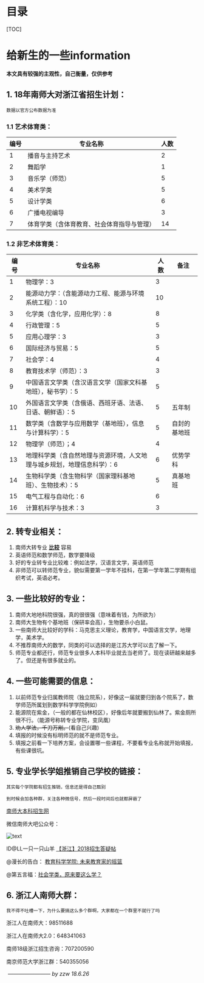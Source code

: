 # 目录

[TOC]

# 给新生的一些information

**本文具有较强的主观性，自己衡量，仅供参考**

## 1. 18年南师大对浙江省招生计划：

```数据以官方公布数据为准```

### 1.1 艺术体育类：

| 编号 | 专业名称                                   | 人数 |
| ---- | ------------------------------------------ | ---- |
| 1    | 播音与主持艺术                             | 2    |
| 2    | 舞蹈学                                     | 1    |
| 3    | 音乐学（师范）                             | 5    |
| 4    | 美术学类                                   | 5    |
| 5    | 设计学类                                   | 6    |
| 6    | 广播电视编导                               | 3    |
| 7    | 体育学类（含体育教育、社会体育指导与管理） | 14   |

### 1.2 非艺术体育类：

| 编号 | 专业名称                                                     | 人数 | 备注         |
| ---- | ------------------------------------------------------------ | ---- | ------------ |
| 1    | 物理学：3                                                    | 3    |              |
| 2    | 能源动力学：（含能源动力工程、能源与环境系统工程）：10       | 10   |              |
| 3    | 化学类（含化学，应用化学）：8                                | 8    |              |
| 4    | 行政管理：5                                                  | 5    |              |
| 5    | 应用心理学：3                                                | 3    |              |
| 6    | 国际经济与贸易：5                                            | 5    |              |
| 7    | 社会学：4                                                    | 4    |              |
| 8    | 教育技术学（师范）：3                                        | 3    |              |
| 9    | 中国语言文学类（含汉语言文学（国家文科基地班），秘书学）：5  | 5    |              |
| 10   | 外国语言文学类（含俄语、西班牙语、法语、日语、朝鲜语）：5    | 5    | 五年制       |
| 11   | 数学类（含数学与应用数学（基地班），信息与计算科学）：5      | 5    | 自封的基地班 |
| 12   | 物理学（师范）；4                                            | 4    |              |
| 13   | 地理科学类（含自然地理与资源环境，人文地理与城乡规划，地理信息科学）：6 | 6    | 优势学科     |
| 14   | 生物科学类（含生物科学（国家理科基地班）、生物技术）：5      | 5    | 真基地班     |
| 15   | 电气工程与自动化：6                                          | 6    |              |
| 16   | 计算机科学与技术：3                                          | 3    |              |



## 2. 转专业相关：

1. 南师大转专业 **<u>比较</u>** 容易
2. 英语师范和数学师范，数学要降级
3. 好的专业转专业比较难：例如法学，汉语言文学，英语师范
4. 非师范可以转师范专业，貌似需要第一学年不挂科，在第一学年第二学期有组织考试，英语必考。

## 3. 一些比较好的专业：

1. 南师大地地科院很强，真的很很强（意味着有钱，为所欲为）
2. 南师大生物有个基地班（保研率会高），生物要杀小白鼠。
3. 一些南师大比较好的学科：马克思主义理论，教育学，中国语言文学，地理学，美术学。
4. 不推荐南师大的数学，同类的可以选择的是江苏大学可以去了解一下。
5. 师范专业都还行，师范专业很多人本科毕业就去当老师了。现在读研越来越多了。但还是有很多就业的。

## 4. 一些可能需要的信息：

1. 以前师范专业归属教师院（独立院系），好像这一届就要归到各个院系了，数学师范所属划到数学科学学院例如）
2. 能源院在紫金，（一般的都在仙林校区），好像后年就要搬到仙林了。紫金厕所很不行。（能源号称转专业学院，变凤凰）
3. ~~劝人学法，千刀万剐。~~(看自己兴趣)
4. 填报的时候没有标明师范的就不是师范专业。
5. 填报之前看一下培养方案，会设置哪一些课程，不要看专业名称就开始填报，有些课很坑。

## 5. 专业学长学姐推销自己学校的链接：

``其实每个学院都有招生推销，信息还是得自己甄别``

```到时候会加各种群，关注各种微信号，然后一段时间后也就都屏蔽了```

[南师大本科招生网](http://bkzs.njnu.edu.cn/)

微信南师大吧公众号：

![text](http://imgsrc.baidu.com/forum/w%3D580/sign=d089abd5733e6709be0045f70bc69fb8/20a1c3cec3fdfc03e54ab44ad83f8794a5c226eb.jpg)

ID@LL一只一只山羊  [【浙江】2018招生答疑帖](http://tieba.baidu.com/p/5731570306)

@漫长的告白：  [教育科学学院: 未来教育家的摇篮](https://mp.weixin.qq.com/s?__biz=MzA5NzAyNzQ4NA==&mid=2650693765&idx=1&sn=c894c3bb03f49968e2a0480e32e56ffa&chksm=88add476bfda5d60ad8328f55df250204b5d7c5f83fe504eac985377a9f06c94fe4c2e9b5ec3&mpshare=1&scene=23&srcid=0626CbUZGeqDJIDvAN2Wdur7#rd)

@第五言福：[社会学类，原来要这么学？](https://mp.weixin.qq.com/s?__biz=MzIzMjQxNjM1OA==&mid=100001726&idx=4&sn=8f5ac7dd4896cadb29f7b590e73fb13b&chksm=689472b75fe3fba1e9152ed996c073eb34d3db623589df71986240980dd40042680d84007774&mpshare=1&scene=23&srcid=0626JEgoLagdHGHuFGZgCgpH#rd)



## 6. 浙江人南师大群：

```我不得不吐槽一下，为什么要搞这么多个群啊，大家都在一个群里不就行了吗```

浙江人在南师大：98511688 

浙江人在南师大2.0：648341063

南师18级浙江招生咨询：707200590

南京师范大学浙江群：540355056









​                                                                              _————————    by zzw 18.6.26_

